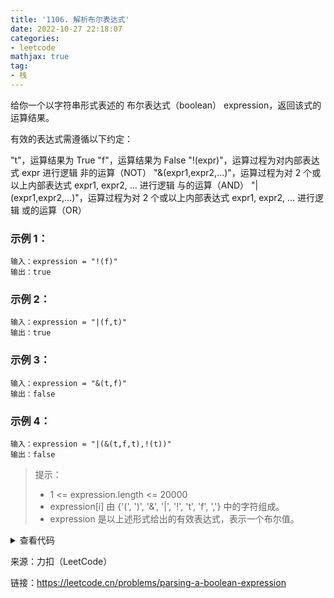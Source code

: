 ```yaml
---
title: '1106. 解析布尔表达式'
date: 2022-10-27 22:18:07
categories:
- leetcode
mathjax: true
tag:
- 栈
---
```


给你一个以字符串形式表述的 布尔表达式（boolean） expression，返回该式的运算结果。

有效的表达式需遵循以下约定：

"t"，运算结果为 True
"f"，运算结果为 False
"!(expr)"，运算过程为对内部表达式 expr 进行逻辑 非的运算（NOT）
"&(expr1,expr2,...)"，运算过程为对 2 个或以上内部表达式 expr1, expr2, ... 进行逻辑 与的运算（AND）
"|(expr1,expr2,...)"，运算过程为对 2 个或以上内部表达式 expr1, expr2, ... 进行逻辑 或的运算（OR）

### 示例 1：

```
输入：expression = "!(f)"
输出：true
```
### 示例 2：

```
输入：expression = "|(f,t)"
输出：true
```
### 示例 3：

```
输入：expression = "&(t,f)"
输出：false
```
### 示例 4：

```
输入：expression = "|(&(t,f,t),!(t))"
输出：false
```

> 提示：
>
> - 1 <= expression.length <= 20000
> - expression[i] 由 {'(', ')', '&', '|', '!', 't', 'f', ','} 中的字符组成。
> - expression 是以上述形式给出的有效表达式，表示一个布尔值。




<details><summary>查看代码</summary><pre><code>
class Solution {
public:
    bool parseBoolExpr(string expression) {
        stack<char> s;
        bool tExist, fExist;
        for (int i = 0; i < expression.size(); i++) {
            if (expression[i] == ',' || expression[i] == '(') {
                continue;
            }
            if (expression[i] == ')') {
                tExist = false;
                fExist = false;
                while (!s.empty()) {
                    char top = s.top();
                    s.pop();
                    if (top == 't')tExist = true;
                    else if (top == 'f')fExist = true;
                    else if (top == '&') {
                        s.push(fExist ? 'f' : 't');
                        break;
                    }
                    else if (top == '|')
                    {
                        s.push(tExist ? 't' : 'f');
                        break;
                    }
                    else {
                        s.push(tExist ? 'f' : 't');
                        break;
                    }
                }
                continue;
            }
            s.push(expression[i]);
        }
        return ((s.top() == 't') ? true : false);
    }
};
</code></pre></details>



来源：力扣（LeetCode）

链接：https://leetcode.cn/problems/parsing-a-boolean-expression